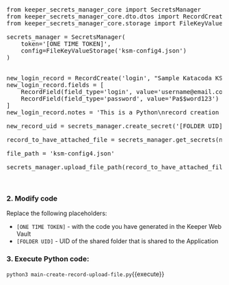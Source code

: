 
<pre class="file" data-filename="main-create-record-upload-file.py" data-target="replace">
from keeper_secrets_manager_core import SecretsManager
from keeper_secrets_manager_core.dto.dtos import RecordCreate, RecordField
from keeper_secrets_manager_core.storage import FileKeyValueStorage

secrets_manager = SecretsManager(
    token='[ONE TIME TOKEN]',
    config=FileKeyValueStorage('ksm-config4.json')
)


new_login_record = RecordCreate('login', "Sample Katacoda KSM Record")
new_login_record.fields = [
    RecordField(field_type='login', value='username@email.com'),
    RecordField(field_type='password', value='Pa$$word123')
]
new_login_record.notes = 'This is a Python\nrecord creation example'

new_record_uid = secrets_manager.create_secret('[FOLDER UID]', new_login_record)

record_to_have_attached_file = secrets_manager.get_secrets(new_record_uid)[0]

file_path = 'ksm-config4.json'

secrets_manager.upload_file_path(record_to_have_attached_file, file_path)


</pre>

### 2. Modify code

Replace the following placeholders:

- `[ONE TIME TOKEN]` - with the code you have generated in the Keeper Web Vault
- `[FOLDER UID]` - UID of the shared folder that is shared to the Application

### 3. Execute Python code:

`python3 main-create-record-upload-file.py`{{execute}}
